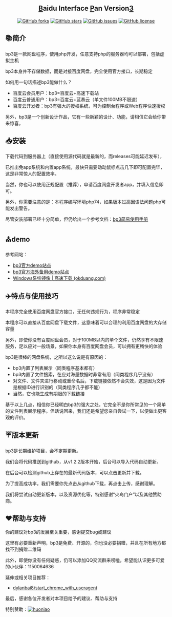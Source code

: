 <h2 align="center"><a href="#">B</a>aidu Interface <a href="#">P</a>an Version<a href="#">3</a></h2>

<p align="center"><a href="https://github.com/zhufenghua1998/bp3/network"><img alt="GitHub forks" src="https://img.shields.io/github/forks/zhufenghua1998/bp3"></a> <a href="https://github.com/zhufenghua1998/bp3/stargazers"><img alt="GitHub stars" src="https://img.shields.io/github/stars/zhufenghua1998/bp3"></a> <a href="https://github.com/zhufenghua1998/bp3/issues"><img alt="GitHub issues" src="https://img.shields.io/github/issues/zhufenghua1998/bp3"></a> <a href="https://github.com/zhufenghua1998/bp3/blob/main/LICENSE"><img alt="GitHub license" src="https://img.shields.io/github/license/zhufenghua1998/bp3"></a></p>

## 📚简介

bp3是一款网盘程序，使用php开发，任意支持php的服务器均可以部署，包括虚拟主机

bp3本身并不存储数据，而是对接百度网盘，完全使用官方接口，长期稳定

如何用一句话描述bp3能做什么？

- 百度云会员用户：bp3=百度云+高速下载站
- 百度云普通用户：bp3=百度云+蓝奏云（单文件100MB不限速）
- 百度云开发者：bp3有强大的授权系统，可为控制台程序或Web程序快速授权

另外，bp3是一个创新设计作品，它有一些新颖的设计、功能，请相信它会给你带来惊喜。

## 📥安装
下载代码到服务器上（直接使用源代码就是最新的，而releases可能延迟发布），

已推出免app系统和内置app系统，最快只需要动动鼠标点击几下即可配置完毕，这是非常惊人的配置效率。

当然，你也可以使用正规配置（推荐），申请百度网盘开发者app，并填入信息即可。

另外，你需要注意的是：本程序编写环境php74，如果版本过高因语法问题php可能发出警告。

尽管安装部署已经十分简单，但仍给出一个参考文档：[bp3简易使用手册](https://www.52dixiaowo.com/post-3261.html)

## ⛪demo
参考网站：

- <a href="https://bp3.52dixiaowo.com" target="_blank">bp3官方demo站点</a>
- [bp3官方海外备用demo站点 ](http://bp3.rbusoft.com/)
- [Windows系统镜像 | 高速下载 (okduang.com)](http://pan.okduang.com/)

## ✈️特点与使用技巧

本程序完全使用百度网盘官方接口，无任何违规行为，程序非常稳定

本程序可以直接从百度网盘下载文件，这意味着可以合理的利用百度网盘的大存储容量

另外，即使你没有百度网盘会员，对于100MB以内的单个文件，仍然享有不限速服务，足以应对一般场景，如果你本身有百度网盘会员，可以拥有更畅快的体验

bp3是很棒的网盘系统，之所以这么说是有原因的：

- bp3内置了列表展示（同类程序基本都有）
- bp3内置了文件搜索，在应对海量数据时非常有用（同类程序几乎没有）
- 对文件、文件夹进行移动或重命名后，下载链接依然不会失效，这是因为文件是根据ID进行识别的（同类程序几乎都不能）
- 当然，它也能生成有期限的下载链接

基于以上几点，相信你已经明白bp3的强大之处，它完全不是你所常见的一个简单的文件列表展示程序。但话说回来，我们还是希望您亲自尝试一下，以便做出更客观的评价。

## ☔版本更新

bp3是长期维护项目，会不定期更新。

我们会将代码推送到github，从v1.2.2版本开始，后台可以导入代码自动更新。

在后台可以检测github上存在的最新代码版本，可以点击更新并下载。

为了提高成功率，我们需要你先点击从github下载，再点击上传，感谢理解。

我们将尝试自动更新版本，以及资源优化等，特别感谢“火鸟门户”以及其他赞助商。

## ❤️帮助与支持

你的建议对bp3的发展至关重要，感谢提交bug或建议

这里有必要重新声明，bp3是免费、开源的，你也没必要捐赠，并且在所有地方都找不到捐赠二维码

此外，即使你没有任何疑惑，仍可以添加QQ交流群来唠嗑，希望能认识更多可爱的小伙伴：1150064636

延伸或相关项目推荐：

- [dylanbai8/start_chrome_with_useragent ](https://github.com/dylanbai8/start_chrome_with_useragent)

最后，感谢各位开发者对本项目给予的建议、帮助与支持

<div>特别赞助：<a href="https://github.com/zhufenghua1998/bp3/blob/main/LICENSE"><img alt="huoniao" src="https://user-images.githubusercontent.com/66166878/155361171-be2a7b63-b065-4257-807c-a54a98e6c069.png"></a></div>

